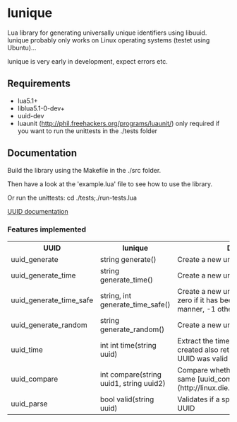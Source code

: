 # lunique #
Lua library for generating universally unique identifiers using libuuid.
lunique probably only works on Linux operating systems (testet using Ubuntu)...

lunique is very early in development, expect errors etc.

## Requirements ##
* lua5.1+
* liblua5.1-0-dev+
* uuid-dev
* luaunit (http://phil.freehackers.org/programs/luaunit/) only required if you want to run the unittests in the ./tests folder

## Documentation ##
Build the library using the Makefile in the ./src folder.

Then have a look at the 'example.lua' file to see how to use the library.

Or run the unittests: cd ./tests;./run-tests.lua

[UUID documentation](http://linux.die.net/man/3/uuid)

### Features implemented ###
<table>
    <tr>
        <th>UUID</th>
        <th>lunique</th>
        <th>Description</th>
    </tr>
    <tr>
        <td>uuid_generate</td>
        <td>string generate()</td>
        <td>Create a new unique UUID</td>
    </tr>
    <tr>
        <td>uuid_generate_time</td>
        <td>string generate_time()</td>
        <td>Create a new unique UUID</td>
    </tr>
    <tr>
        <td>uuid_generate_time_safe</td>
        <td>string, int generate_time_safe()</td>
        <td>Create a new unique UUID and returns zero if it has been generated in a safe manner, -1 otherwise.</td>
    </tr>
    <tr>
        <td>uuid_generate_random</td>
        <td>string generate_random()</td>
        <td>Create a new unique UUID</td>
    </tr>
    <tr>
        <td>uuid_time</td>
        <td>int int time(string uuid)</td>
        <td>Extract the time at which the UUID was created also returns integer indicating if UUID was valid</td>
    </tr>
    <tr>
        <td>uuid_compare</td>
        <td>int compare(string uuid1, string uuid2)</td>
        <td>Compare whether two UUIDs are the same [uuid_compare](http://linux.die.net/man/3/uuid_compare)</td>
    </tr>
    <tr>
        <td>uuid_parse</td>
        <td>bool valid(string uuid)</td>
        <td>Validates if a specified string is a valid UUID</td>
    </tr>
</table>
